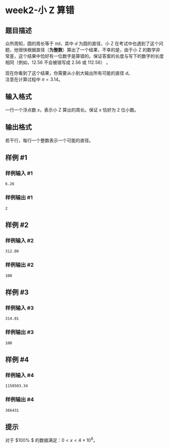 # week2-小 Z 算错

## 题目描述

众所周知，圆的周长等于 $\pi d$，其中 $d$ 为圆的直径，小 Z 在考试中也遇到了这个问题，他很快根据直径（**为整数**）算出了一个结果，不幸的是，由于小 Z 的数学非常差，这个结果中恰好有一位数字是算错的。保证答案的长度与写下的数字的长度相同（例如，$12.56$ 不会被错写成 $2.56$ 或 $112.56$） 。

现在你看到了这个结果，你需要从小到大输出所有可能的直径 $d$。  
注意在计算过程中 $\pi=3.14$。

## 输入格式

一行一个浮点数 $x$，表示小 Z 算出的周长。保证 $x$ 恰好为 $2$ 位小数。

## 输出格式

若干行，每行一个整数表示一个可能的直径。

## 样例 #1

### 样例输入 #1

```
6.26
```

### 样例输出 #1

```
2
```

## 样例 #2

### 样例输入 #2

```
312.00
```

### 样例输出 #2

```
100
```

## 样例 #3

### 样例输入 #3

```
314.01
```

### 样例输出 #3

```
100
```

## 样例 #4

### 样例输入 #4

```
1150503.34
```

### 样例输出 #4

```
366431
```

## 提示

对于 $100\% $ 的数据满足：$0< x<4\times 10^6$。